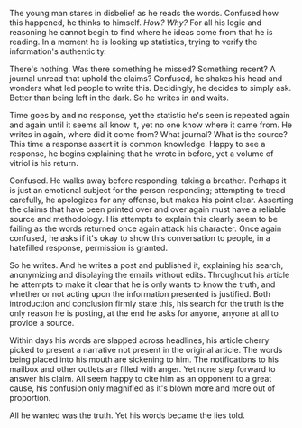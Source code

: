 The young man stares in disbelief as he reads the words. Confused how
this happened, he thinks to himself. _How?_ _Why?_ For all his logic and
reasoning he cannot begin to find where he ideas come from that he is
reading. In a moment he is looking up statistics, trying to verify the
information's authenticity. 

There's nothing. Was there something he missed? Something recent? A
journal unread that uphold the claims? Confused, he shakes his head and
wonders what led people to write this. Decidingly, he decides to simply
ask. Better than being left in the dark. So he writes in and waits. 

Time goes by and no response, yet the statistic he's seen is repeated
again and again until it seems all know it, yet no one know where it
came from. He writes in again, where did it come from? What journal?
What is the source? This time a response assert it is common knowledge.
Happy to see a response, he begins explaining that he wrote in before,
yet a volume of vitriol is his return. 

Confused. He walks away before responding, taking a breather. Perhaps it
is just an emotional subject for the person responding; attempting to
tread carefully, he apologizes for any offense, but makes his point
clear. Asserting the claims that have been printed over and over again
must have a reliable source and methodology. His attempts to explain
this clearly seem to be failing as the words returned once again attack
his character. Once again confused, he asks if it's okay to show this
conversation to people, in a hatefilled response, permission is granted.

So he writes. And he writes a post and published it, explaining his
search, anonymizing and displaying the emails without edits. Throughout
his article he attempts to make it clear that he is only wants to know
the truth, and whether or not acting upon the information presented is
justified. Both introduction and conclusion firmly state this, his
search for the truth is the only reason he is posting, at the end he
asks for anyone, anyone at all to provide a source. 

Within days his words are slapped across headlines, his article cherry
picked to present a narrative not present in the original article. The
words being placed into his mouth are sickening to him. The
notifications to his mailbox and other outlets are filled with anger.
Yet none step forward to answer his claim. All seem happy to cite him as
an opponent to a great cause, his confusion only magnified as it's blown
more and more out of proportion. 

All he wanted was the truth. Yet his words became the lies told. 
